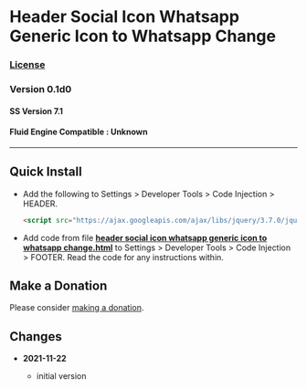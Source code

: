 # Header Social Icon Whatsapp Generic Icon to Whatsapp Change

### [License][99]

### Version 0.1d0

#### SS Version 7.1

#### Fluid Engine Compatible : Unknown

---

## Quick Install

* Add the following to Settings > Developer Tools > Code Injection > HEADER.
  
  ```html
  <script src="https://ajax.googleapis.com/ajax/libs/jquery/3.7.0/jquery.min.js"></script>
  ```
  
* Add code from file
  **[header social icon whatsapp generic icon to whatsapp change.html](header%20social%20icon%20whatsapp%20generic%20icon%20to%20whatsapp%20change.html#L1)**
  to Settings > Developer Tools > Code Injection > FOOTER. Read the code for any
  instructions within.

## Make a Donation

Please consider
[making a donation](https://github.com/tomsWebConsulting/twcsl#make-a-donation).

## Changes

<!-- * **2021-11-15**

  * fix for description layout issue when categories are set to side for Brine
  * bumped version to 0.3d0
  
* **2021-07-25**

  * use twcsl
  * bumped version to 0.2d0
  -->
* **2021-11-22**

  * initial version

[99]: https://github.com/tomsWebConsulting/twcsl/blob/main/LICENSE.txt#L1
